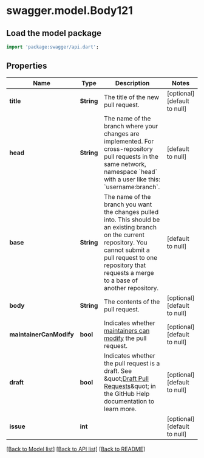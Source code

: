 # swagger.model.Body121

## Load the model package
```dart
import 'package:swagger/api.dart';
```

## Properties
Name | Type | Description | Notes
------------ | ------------- | ------------- | -------------
**title** | **String** | The title of the new pull request. | [optional] [default to null]
**head** | **String** | The name of the branch where your changes are implemented. For cross-repository pull requests in the same network, namespace &#x60;head&#x60; with a user like this: &#x60;username:branch&#x60;. | [default to null]
**base** | **String** | The name of the branch you want the changes pulled into. This should be an existing branch on the current repository. You cannot submit a pull request to one repository that requests a merge to a base of another repository. | [default to null]
**body** | **String** | The contents of the pull request. | [optional] [default to null]
**maintainerCanModify** | **bool** | Indicates whether [maintainers can modify](https://help.github.com/articles/allowing-changes-to-a-pull-request-branch-created-from-a-fork/) the pull request. | [optional] [default to null]
**draft** | **bool** | Indicates whether the pull request is a draft. See \&quot;[Draft Pull Requests](https://help.github.com/en/articles/about-pull-requests#draft-pull-requests)\&quot; in the GitHub Help documentation to learn more. | [optional] [default to null]
**issue** | **int** |  | [optional] [default to null]

[[Back to Model list]](../README.md#documentation-for-models) [[Back to API list]](../README.md#documentation-for-api-endpoints) [[Back to README]](../README.md)

